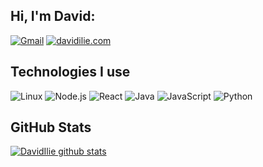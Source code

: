 ## Hi, I'm David:

[![Gmail](https://img.shields.io/badge/-EMAIL-D14836?style=for-the-badge&logo=gmail&logoColor=white)](mailto:david@davidilie.com)
[![davidilie.com](https://img.shields.io/badge/-DAVIDILIE.COM-000000?style=for-the-badge&logo=react&logoColor=white)](https://davidilie.com/)

## Technologies I use

![Linux](https://img.shields.io/badge/-Linux-000000?style=flat&logo=linux&logoColor=FCC624)
![Node.js](https://img.shields.io/badge/-Node.js-000000?style=flat&logo=node.js&logoColor=339933)
![React](https://img.shields.io/badge/-React-000000?style=flat&logo=React&logoColor=61DAFB)
![Java](https://img.shields.io/badge/-Java-000000?style=flat&logo=java)
![JavaScript](https://img.shields.io/badge/-JavaScript-000000?style=flat&logo=javascript)
![Python](https://img.shields.io/badge/-Python-000000?style=flat&logo=python)

## GitHub Stats

[![DavidIlie github stats](https://github-readme-stats.vercel.app/api?username=DavidIlie&count_private=true&show_icons=true&title_color=fff&icon_color=79ff97&text_color=9f9f9f&bg_color=151515)](https://github.com/anuraghazra/github-readme-stats)
